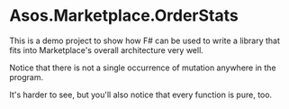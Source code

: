 # Asos.Marketplace.OrderStats

This is a demo project to show how F# can be used to write a library that fits into Marketplace's overall architecture very well.

Notice that there is not a single occurrence of mutation anywhere in the program.

It's harder to see, but you'll also notice that every function is pure, too.
